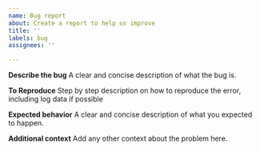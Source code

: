 ```yaml
---
name: Bug report
about: Create a report to help us improve
title: ''
labels: bug
assignees: ''

---
```


**Describe the bug**
A clear and concise description of what the bug is. 

**To Reproduce**
Step by step description on how to reproduce the error, including log data if possible

**Expected behavior**
A clear and concise description of what you expected to happen.

**Additional context**
Add any other context about the problem here.

